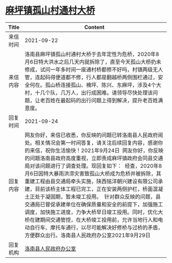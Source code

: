 # <a href="http://www.shangluo.gov.cn/zmhd/ldxxxx.jsp?urltype=leadermail.LeaderMailContentUrl&wbtreeid=1112&leadermailid=7882">麻坪镇孤山村通村大桥</a>
|Title|Content|
|:---:|---|
|来信时间|2021-09-22|
|来信内容|洛南县麻坪镇孤山村通村大桥于去年定性为危桥，2020年8月6日特大洪水之后几天内就拆除了，直至今天孤山大桥扔未修成，试问一年多时间一座通村桥都修不好吗，村镇两级无人管，连起码得便道都不修，行人都是翻越桥两侧围栏通过，安全何在。孤山桥连接孤山、槐坪、陈兴、东麻坪，涉及4个大村，十几个队，几万人，出行成困难。请领导尽快处理该问题，让老百姓在最起码的出行问题上得到解决，提升老百姓满意度。|
|回复时间|2021-09-24|
|回复内容|网友你好，来信已收悉，你反映的问题已转洛南县人民政府阅处。相关情况会第一时间答复，请关注后续回复内容，感谢你的来信，祝你生活愉快！2021年9月24日  网友你好，你反映的问题洛南县政府高度重视，立即责成麻坪镇政府会同县交通局对该问题进行了调查处理。现回复如下：  经查，2020年8月6日因特大暴雨洪涝灾害致孤山大桥成为危桥并被拆除，其重建工程由县交通局牵头实施，陕西铭洋朝兴建设有限公司承建，目前该桥主体工程已完工，正在安装两侧护栏，桥面混凝土正处于凝固期，暂未竣工投用。  针对群众反映的问题，县交通局已督促承建单位在确保质量和安全的前提下，加强施工调度，加快施工进度，力争大桥早日竣工投用。同时，优化大桥在建期间交通管控，在大桥竣工投用前，允许当地行人和电动自行车、摩托车通行，以尽可能解决好修桥与过桥的矛盾，方便群众出行。洛南县人民政府办公室2021年9月29日|
|回复机构|<a href="../../categories/agencies/洛南县人民政府办公室.md">洛南县人民政府办公室</a>|
